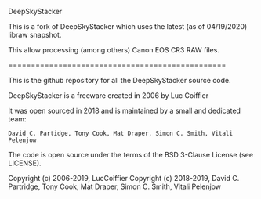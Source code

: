 DeepSkyStacker

This is a fork of DeepSkyStacker which uses the latest (as of 04/19/2020) libraw snapshot.

This allow processing (among others) Canon EOS CR3 RAW files.

================================================

This is the github repository for all the DeepSkyStacker source code.

DeepSkyStacker is a freeware created in 2006 by Luc Coiffier

It was open sourced in 2018 and is maintained by a small and dedicated team:

	David C. Partidge, Tony Cook, Mat Draper, Simon C. Smith, Vitali Pelenjow

The code is open source under the terms of the BSD 3-Clause License (see LICENSE).

Copyright (c) 2006-2019, LucCoiffier 
Copyright (c) 2018-2019, David C. Partridge, Tony Cook, Mat Draper,
					Simon C. Smith, Vitali Pelenjow

